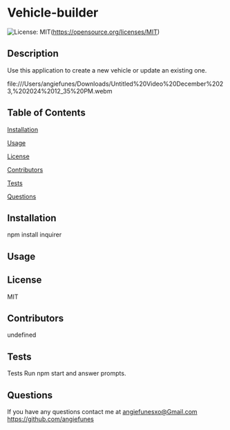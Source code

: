 # Vehicle-builder

![License: MIT](https://img.shields.io/badge/License-MIT-yellow.svg)(https://opensource.org/licenses/MIT)
## Description
Use this application to create a new vehicle or update an existing one.

file:///Users/angiefunes/Downloads/Untitled%20Video%20December%2023,%202024%2012_35%20PM.webm

## Table of Contents 
[Installation](#installation)

[Usage](#usage)

[License](#license)

[Contributors](#contributors)

[Tests](#tests)

[Questions](#questions)

## Installation
npm install inquirer 

## Usage 

## License
MIT

## Contributors
undefined

## Tests
Tests Run npm start and answer prompts.
## Questions
If you have any questions contact me at angiefunesxo@Gmail.com
https://github.com/angiefunes


